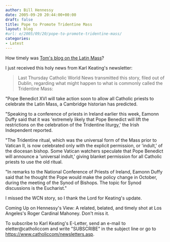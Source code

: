 ```yaml
---
author: Bill Hennessy
date: 2005-09-20 20:44:00+00:00
draft: false
title: Pope to Promote Tridentine Mass
layout: blog
#url: e/2005/09/20/pope-to-promote-tridentine-mass/
categories:
- Latest
---
```


How timely was [Tom's blog on the Latin Mass](https://www.donegalexpress.net/2005-09-19/if-youre-catholic-do-you-think-its-a-sin-to-chant-meadows/#more-397)?

I just received this holy news from Karl Keating's newsletter:




> Last Thursday Catholic World News transmitted this story, filed out of Dublin, regarding what might happen to what is commonly called the Tridentine Mass:

"Pope Benedict XVI will take action soon to allow all Catholic priests to celebrate the Latin Mass, a Cambridge historian has predicted.

"Speaking to a conference of priests in Ireland earlier this week, Eamonn Duffy said that it was 'extremely likely that Pope Benedict will lift the restrictions on the celebration of the Tridentine liturgy,' the Irish Independent reported.

"The Tridentine ritual, which was the universal form of the Mass prior to Vatican II, is now celebrated only with the explicit permission, or 'indult,' of the diocesan bishop. Some Vatican watchers speculate that Pope Benedict will announce a 'universal indult,' giving blanket permission for all Catholic priests to use the old ritual.

"In remarks to the National Conference of Priests of Ireland, Eamonn Duffy said that he thought the Pope would make the policy change in October, during the meeting of the Synod of Bishops. The topic for Synod discussions is the Eucharist." 




I missed the WCN story, so I thank the Lord for Keating's update.

Coming Up on Hennessy's View:  A related, belated, and timely shot at Los Angeles's Roger Cardinal Mahoney.  Don't miss it.

To subscribe to Karl Keating's E-Letter, send an e-mail to eletter@catholiccom and write "SUBSCRIBE" in the subject line or go to https://www.catholiccom/newsletters.asp.

